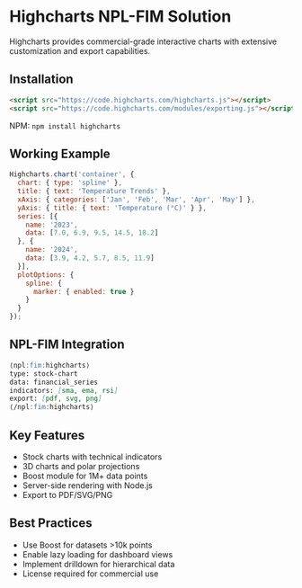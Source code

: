 # Highcharts NPL-FIM Solution

Highcharts provides commercial-grade interactive charts with extensive customization and export capabilities.

## Installation

```html
<script src="https://code.highcharts.com/highcharts.js"></script>
<script src="https://code.highcharts.com/modules/exporting.js"></script>
```

NPM: `npm install highcharts`

## Working Example

```javascript
Highcharts.chart('container', {
  chart: { type: 'spline' },
  title: { text: 'Temperature Trends' },
  xAxis: { categories: ['Jan', 'Feb', 'Mar', 'Apr', 'May'] },
  yAxis: { title: { text: 'Temperature (°C)' } },
  series: [{
    name: '2023',
    data: [7.0, 6.9, 9.5, 14.5, 18.2]
  }, {
    name: '2024',
    data: [3.9, 4.2, 5.7, 8.5, 11.9]
  }],
  plotOptions: {
    spline: {
      marker: { enabled: true }
    }
  }
});
```

## NPL-FIM Integration

```markdown
⟨npl:fim:highcharts⟩
type: stock-chart
data: financial_series
indicators: [sma, ema, rsi]
export: [pdf, svg, png]
⟨/npl:fim:highcharts⟩
```

## Key Features
- Stock charts with technical indicators
- 3D charts and polar projections
- Boost module for 1M+ data points
- Server-side rendering with Node.js
- Export to PDF/SVG/PNG

## Best Practices
- Use Boost for datasets >10k points
- Enable lazy loading for dashboard views
- Implement drilldown for hierarchical data
- License required for commercial use